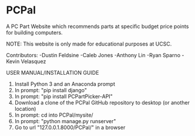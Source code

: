 # PCPal

A PC Part Website which recommends parts at specific budget price points for building computers.

NOTE: This website is only made for educational purposes at UCSC.

Contributors:
-Dustin Feldsine
-Caleb Jones
-Anthony Lin
-Ryan Sparno
-Kevin Velasquez

USER MANUAL/INSTALLATION GUIDE

1. Install Python 3 and an Anaconda prompt
2. In prompt: "pip install django"
3. In prompt: "pip install PCPartPicker-API"
4. Download a clone of the PCPal GitHub repository to desktop (or another location)
5. In prompt: cd into PCPal/mysite/
6. In prompt: "python manage.py runserver"
7. Go to url "127.0.0.1.8000/PCPal/" in a browser

